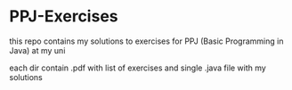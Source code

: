 # PPJ-Exercises

this repo contains my solutions to exercises for PPJ (Basic Programming in Java) at my uni

each dir contain .pdf with list of exercises and single .java file with my solutions